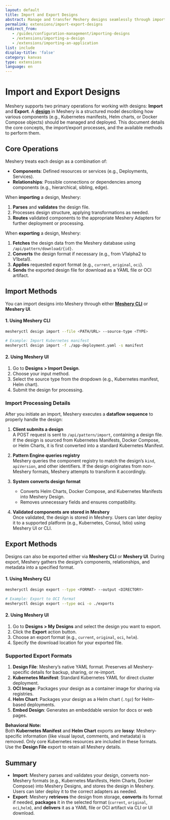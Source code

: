 ```yaml
---
layout: default
title: Import and Export Designs
abstract: Manage and transfer Meshery designs seamlessly through import and export using CLI and UI.
permalink: extensions/import-export-designs
redirect_from:
   - /guides/configuration-management/importing-designs
   - /extensions/importing-a-design
   - /extensions/importing-an-application
list: include
display-title: 'false'
category: kanvas
type: extensions
language: en
---
```


# Import and Export Designs

Meshery supports two primary operations for working with designs: **Import** and **Export**. A **[design](https://docs.meshery.io/concepts/logical/designs)** in Meshery is a structured model
describing how various components (e.g., Kubernetes manifests, Helm charts, or Docker Compose objects) should be managed and deployed. This document details the core concepts, the import/export
processes, and the available methods to perform them.

## Core Operations

Meshery treats each design as a combination of:

-  **Components**: Defined resources or services (e.g., Deployments, Services).
-  **Relationships**: Possible connections or dependencies among components (e.g., hierarchical, sibling, edge).

When **importing** a design, Meshery:

1. **Parses** and **validates** the design file.
2. Processes design structure, applying transformations as needed.
3. **Routes** validated components to the appropriate Meshery Adapters for further deployment or processing.

When **exporting** a design, Meshery:

1. **Fetches** the design data from the Meshery database using `/api/pattern/download/{id}`.
2. **Converts** the design format if necessary (e.g., from V1alpha2 to V1beta1).
3. **Applies** requested export format (e.g., `current`, `original`, `oci`).
4. **Sends** the exported design file for download as a YAML file or OCI artifact.

## Import Methods

You can import designs into Meshery through either **[Meshery CLI](https://docs.meshery.io/reference/mesheryctl)** or **Meshery UI**.

#### 1. Using Meshery CLI

```bash
mesheryctl design import --file <PATH/URL> --source-type <TYPE>
```

```bash
# Example: Import Kubernetes manifest
mesheryctl design import -f ./app-deployment.yaml -s manifest
```

#### 2. Using Meshery UI

1. Go to **Designs > Import Design**.
2. Choose your input method.
3. Select the source type from the dropdown (e.g., Kubernetes manifest, Helm chart).
4. Submit the design for processing.

### Import Processing Details

After you initiate an import, Meshery executes a **dataflow sequence** to properly handle the design:

1. **Client submits a design**  
   A POST request is sent to `/api/pattern/import`, containing a design file. If the design is sourced from Kubernetes Manifests, Docker Compose, or Helm Charts, it is first converted into a standard
   Kubernetes Manifest.

2. **Pattern Engine queries registry**  
   Meshery queries the component registry to match the design’s `kind`, `apiVersion`, and other identifiers. If the design originates from non-Meshery formats, Meshery attempts to transform it
   accordingly.

3. **System converts design format**

   -  Converts Helm Charts, Docker Compose, and Kubernetes Manifests into Meshery Design.
   -  Removes unnecessary fields and ensures compatibility.

4. **Validated components are stored in Meshery**  
   Once validated, the design is stored in Meshery. Users can later deploy it to a supported platform (e.g., Kubernetes, Consul, Istio) using Meshery UI or CLI.

## Export Methods

Designs can also be exported either via **Meshery CLI** or **Meshery UI**. During export, Meshery gathers the design’s components, relationships, and metadata into a specified format.

#### 1. Using Meshery CLI

```bash
mesheryctl design export --type <FORMAT> --output <DIRECTORY>
```

```bash
# Example: Export to OCI format
mesheryctl design export --type oci -o ./exports
```

#### 2. Using Meshery UI

1. Go to **Designs > My Designs** and select the design you want to export.
2. Click the **Export** action button.
3. Choose an export format (e.g., `current`, `original`, `oci`, `helm`).
4. Specify the download location for your exported file.

### Supported Export Formats

1. **Design File**: Meshery’s native YAML format. Preserves all Meshery-specific details for backup, sharing, or re-import.
2. **Kubernetes Manifest**: Standard Kubernetes YAML for direct cluster deployment.
3. **OCI Image**: Packages your design as a container image for sharing via registries.
4. **Helm Chart**: Packages your design as a Helm chart (`.tgz`) for Helm-based deployments.
5. **Embed Design**: Generates an embeddable version for docs or web pages.

**Behavioral Note:**  
Both **Kubernetes Manifest** and **Helm Chart** exports are **lossy**: Meshery-specific information (like visual layout, comments, and metadata) is removed. Only core Kubernetes resources are included
in these formats. Use the **Design File** export to retain all Meshery details.

## Summary

-  **Import**: Meshery parses and validates your design, converts non-Meshery formats (e.g., Kubernetes Manifests, Helm Charts, Docker Compose) into Meshery Designs, and stores the design in Meshery.
   Users can later deploy it to the correct adapters as needed.
-  **Export**: Meshery **retrieves** the design from storage, **converts** its format if needed, **packages** it in the selected format (`current`, `original`, `oci`,`helm`), and **delivers** it as a
   YAML file or OCI artifact via CLI or UI download.
